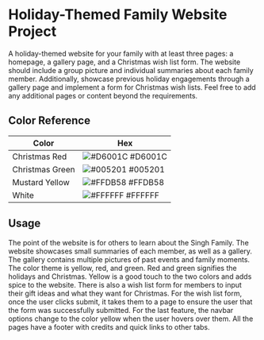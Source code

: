 
# Holiday-Themed Family Website Project

A holiday-themed website for your family with at least three pages: a homepage, a gallery page, and a Christmas wish list form. The website should include a group picture and individual summaries about each family member. Additionally, showcase previous holiday engagements through a gallery page and implement a form for Christmas wish lists. Feel free to add any additional pages or content beyond the requirements.

## Color Reference

| Color             | Hex                                                                |
| ----------------- | ------------------------------------------------------------------ |
| Christmas Red | ![#D6001C](https://via.placeholder.com/10/D6001C?text=+) #D6001C |
| Christmas Green | ![#005201](https://via.placeholder.com/10/005201?text=+) #005201 |
| Mustard Yellow | ![#FFDB58](https://via.placeholder.com/10/FFDB58?text=+) #FFDB58 |
| White | ![#FFFFFF](https://via.placeholder.com/10/FFFFFF?text=+) #FFFFFF |


## Usage

The point of the website is for others to learn about the Singh Family. The website showcases small summaries of each member, as well as a gallery. The gallery contains multiple pictures of past events and family moments. The color theme is yellow, red, and green. Red and green signifies the holidays and Christmas. Yellow is a good touch to the two colors and adds spice to the website. There is also a wish list form for members to input their gift ideas and what they want for Christmas. For the wish list form, once the user clicks submit, it takes them to a page to ensure the user that the form was successfully submitted. For the last feature, the navbar options change to the color yellow when the user hovers over them. All the pages have a footer with credits and quick links to other tabs.

